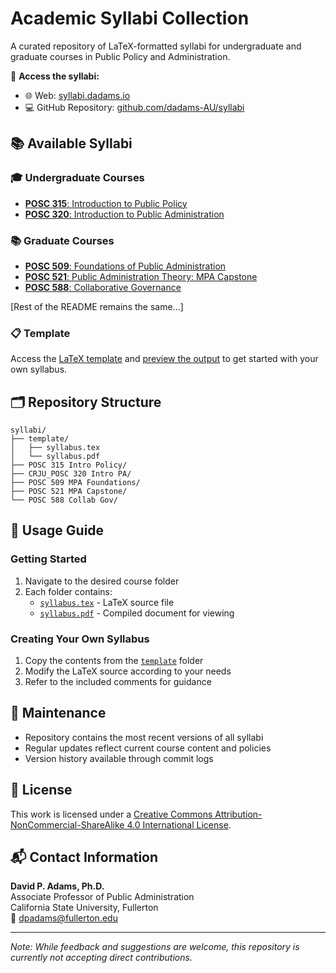 # Academic Syllabi Collection

A curated repository of LaTeX-formatted syllabi for undergraduate and graduate courses in Public Policy and Administration.

📍 **Access the syllabi:**
- 🌐 Web: [syllabi.dadams.io](https://syllabi.dadams.io)
- 💻 GitHub Repository: [github.com/dadams-AU/syllabi](https://github.com/dadams-AU/syllabi)

## 📚 Available Syllabi

### 🎓 Undergraduate Courses
- [**POSC 315**: Introduction to Public Policy](POSC%20315%20Intro%20Policy/syllabus.pdf)
- [**POSC 320**: Introduction to Public Administration](CRJU_POSC%20320%20Intro%20PA/syllabus.pdf)

### 📚 Graduate Courses
- [**POSC 509**: Foundations of Public Administration](POSC%20509%20MPA%20Foundations/syllabus.pdf)
- [**POSC 521**: Public Administration Theory: MPA Capstone](POSC%20521%20MPA%20Capstone/syllabus.pdf)
- [**POSC 588**: Collaborative Governance](POSC%20588%20Collab%20Gov/syllabus.pdf)

[Rest of the README remains the same...]

### 📋 Template
Access the [LaTeX template](template/syllabus.tex) and [preview the output](template/syllabus.pdf) to get started with your own syllabus.

## 🗂️ Repository Structure

```
syllabi/
├── template/
│   ├── syllabus.tex
│   └── syllabus.pdf
├── POSC 315 Intro Policy/
├── CRJU_POSC 320 Intro PA/
├── POSC 509 MPA Foundations/
├── POSC 521 MPA Capstone/
└── POSC 588 Collab Gov/
```

## 📖 Usage Guide

### Getting Started
1. Navigate to the desired course folder
2. Each folder contains:
   - [`syllabus.tex`](template/syllabus.tex) - LaTeX source file
   - [`syllabus.pdf`](template/syllabus.pdf) - Compiled document for viewing

### Creating Your Own Syllabus
1. Copy the contents from the [`template`](template/) folder
2. Modify the LaTeX source according to your needs
3. Refer to the included comments for guidance

## 🔄 Maintenance

- Repository contains the most recent versions of all syllabi
- Regular updates reflect current course content and policies
- Version history available through commit logs

## 📄 License

This work is licensed under a [Creative Commons Attribution-NonCommercial-ShareAlike 4.0 International License](http://creativecommons.org/licenses/by-nc-sa/4.0/).

## 📬 Contact Information

**David P. Adams, Ph.D.**  
Associate Professor of Public Administration  
California State University, Fullerton  
📧 [dpadams@fullerton.edu](mailto:dpadams@fullerton.edu)

---

*Note: While feedback and suggestions are welcome, this repository is currently not accepting direct contributions.*

